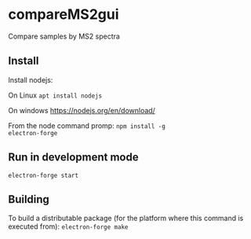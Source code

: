 # compareMS2gui
Compare samples by MS2 spectra

## Install

Install nodejs:

On Linux <code>apt install nodejs</code>

On windows https://nodejs.org/en/download/

From the node command promp:
<code>npm install -g electron-forge</code>

## Run in development mode
<code>electron-forge start</code>

## Building
To build a distributable package (for the platform where this command is executed from): <code>electron-forge make</code>
